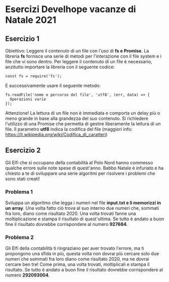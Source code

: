 # Esercizi Develhope vacanze di Natale 2021

## Esercizio 1

Obiettivo: Leggere il contenuto di un file con l'uso di **fs e Promise**.
La libreria **fs** fornisce una serie di metodi per l'interazione con il file system e i file che vi sono dentro.
Per leggere il contenuto di un file è necessario, anzitutto importare la libreria con il seguente codice:
```
const fs = require('fs');
```
E successivamente usare il seguente metodo:
```
fs.readFile('nome o percorso del file', 'utf8', (err, data) => {
  Operazioni varie
});
```
Attenzione! La lettura di un file non è immediata e comporta un delay più o meno grande in base alla grandezza del suo contenuto.
Si richiedere l'utilizzo di una Promise che permetta di gestire liberamente la lettura di un file.
Il parametro **utf8** indica la codifica del file (maggiori info: https://it.wikipedia.org/wiki/Codifica_di_caratteri)

## Esercizio 2

Gli Elfi che si occupano della contabilità al Polo Nord hanno commesso qualche errore sulle note spese di quest'anno.
Babbo Natale è infuriato e ha chiesto a te di sviluppare una serie algoritmi per risolvere i problemi che sono stati creati!

### Problema 1
Sviluppa un algoritmo che legga i numeri nel file **input.txt e li memorizzi in un array**.
Una volta fatto ciò trova al suo interno due numeri che, sommati fra loro, diano come risultato 2020. Una volta trovati fanne una moltiplicazione e stampa il risultato di quest'ultima.
Se tutto è andato a buon fine il risultato dovrebbe corrispondere al numero **927684**.

### Problema 2
Gli Elfi della contabilità ti ringraziano per aver trovato l'errore, ma ti propongono una sfida in più, questa volta non dovrai più cercare solo due numeri che sommati fra loro diano come risultato 2020, ma ne dovrai cercare ben tre! Come prima, una volta trovati, moltiplicali e stampa il risultato.
Se tutto è andato a buon fine il risultato dovrebbe corrispondere al numero **292093004**.

